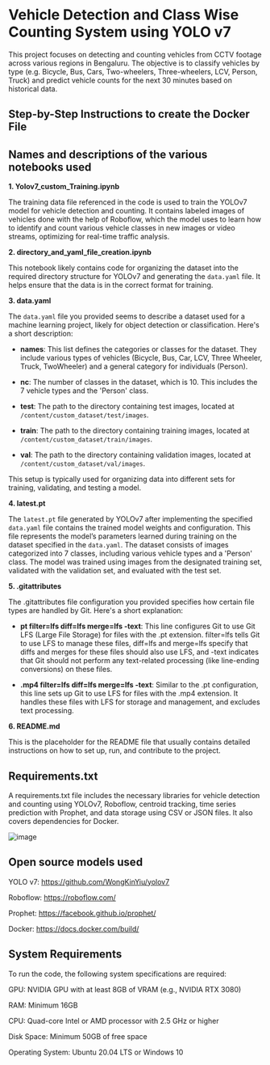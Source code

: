 # Vehicle Detection and Class Wise Counting System using YOLO v7

This project focuses on detecting and counting vehicles from CCTV footage across various regions in Bengaluru. The objective is to classify vehicles by type (e.g. Bicycle, Bus, Cars, Two-wheelers, Three-wheelers, LCV, Person, Truck) and predict vehicle counts for the next 30 minutes based on historical data.

## **Step-by-Step Instructions to create the Docker File**


## **Names and descriptions of the various notebooks used**
**1. Yolov7_custom_Training.ipynb**

The training data file referenced in the code is used to train the YOLOv7 model for vehicle detection and counting. It contains labeled images of vehicles done with the help of Roboflow, which the model uses to learn how to identify and count various vehicle classes in new images or video streams, optimizing for real-time traffic analysis.

**2. directory_and_yaml_file_creation.ipynb**

This notebook likely contains code for organizing the dataset into the required directory structure for YOLOv7 and generating the `data.yaml` file. It helps ensure that the data is in the correct format for training.

**3. data.yaml**

The `data.yaml` file you provided seems to describe a dataset used for a machine learning project, likely for object detection or classification. Here's a short description:

- **names**: This list defines the categories or classes for the dataset. They include various types of vehicles (Bicycle, Bus, Car, LCV, Three Wheeler, Truck, TwoWheeler) and a general category for individuals (Person).

- **nc**: The number of classes in the dataset, which is 10. This includes the 7 vehicle types and the 'Person' class.

- **test**: The path to the directory containing test images, located at `/content/custom_dataset/test/images`.

- **train**: The path to the directory containing training images, located at `/content/custom_dataset/train/images`.

- **val**: The path to the directory containing validation images, located at `/content/custom_dataset/val/images`.

This setup is typically used for organizing data into different sets for training, validating, and testing a model.

**4. latest.pt**

The `latest.pt` file generated by YOLOv7 after implementing the specified `data.yaml` file contains the trained model weights and configuration. This file represents the model’s parameters learned during training on the dataset specified in the `data.yaml`. The dataset consists of images categorized into 7 classes, including various vehicle types and a 'Person' class. The model was trained using images from the designated training set, validated with the validation set, and evaluated with the test set.

**5. .gitattributes**

The .gitattributes file configuration you provided specifies how certain file types are handled by Git. Here's a short explanation:

- **pt filter=lfs diff=lfs merge=lfs -text**: This line configures Git to use Git LFS (Large File Storage) for files with the .pt extension. filter=lfs tells Git to use LFS to manage these files, diff=lfs and merge=lfs specify that diffs and merges for these files should also use LFS, and -text indicates that Git should not perform any text-related processing (like line-ending conversions) on these files.

- **.mp4 filter=lfs diff=lfs merge=lfs -text**: Similar to the .pt configuration, this line sets up Git to use LFS for files with the .mp4 extension. It handles these files with LFS for storage and management, and excludes text processing.

**6. README.md**

This is the placeholder for the README file that usually contains detailed instructions on how to set up, run, and contribute to the project.

## **Requirements.txt**

A requirements.txt file includes the necessary libraries for vehicle detection and counting using YOLOv7, Roboflow, centroid tracking, time series prediction with Prophet, and data storage using CSV or JSON files. It also covers dependencies for Docker.

![image](https://github.com/user-attachments/assets/313515fb-c6f7-42df-8842-2dd99a78701b)

## Open source models used

YOLO v7: https://github.com/WongKinYiu/yolov7

Roboflow: https://roboflow.com/

Prophet: https://facebook.github.io/prophet/

Docker: https://docs.docker.com/build/

## System Requirements

To run the code, the following system specifications are required:

GPU: NVIDIA GPU with at least 8GB of VRAM (e.g., NVIDIA RTX 3080)

RAM: Minimum 16GB

CPU: Quad-core Intel or AMD processor with 2.5 GHz or higher

Disk Space: Minimum 50GB of free space

Operating System: Ubuntu 20.04 LTS or Windows 10
